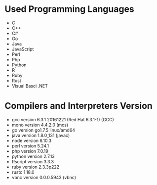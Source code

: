 
# Used Programming Languages
* C
* C++
* C#
* Go
* Java
* JavaScript
* Perl
* Php
* Python 
* R
* Ruby 
* Rust
* Visual Basci .NET

# Compilers and Interpreters Version
* gcc version 6.3.1 20161221 (Red Hat 6.3.1-1) (GCC) 
* mono version 4.4.2.0 (mcs)
* go version go1.7.5 linux/amd64
* java version 1.8.0_131 (javac) 
* node version 6.10.3
* perl version 5.24.1
* php version 7.0.19
* python version 2.7.13
* Rscript version 3.3.3
* ruby version 2.3.3p222
* rustc 1.18.0
* vbnc version 0.0.0.5943 (vbnc)
